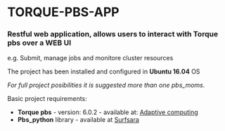 # TORQUE-PBS-APP
<h3>Restful web application, allows users to interact with Torque pbs over a WEB UI</h3>
<p>e.g. Submit, manage jobs and monitore cluster resources</p>

<p>The project has been installed and configured in <b>Ubuntu 16.04</b> OS</p>

<i>For full project posibilities it is suggested more than one pbs_moms.</i>

Basic project requirements:
<ul>
  <li><b>Torque pbs</b> - version: 6.0.2 - available at: <a href="https://www.adaptivecomputing.com">Adaptive computing</a></li>
  <li><b>Pbs_python</b> library - available at <a href="https://oss.trac.surfsara.nl/pbs_python/">Surfsara</a></li>
</ul>
